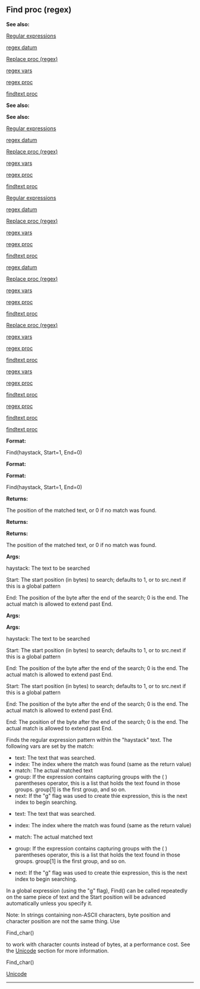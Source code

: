 

 Find proc (regex)
-------------------




**See also:** 


[Regular expressions](#/{notes}/regex) 

[regex datum](#/regex) 

[Replace proc (regex)](#/regex/proc/Replace) 

[regex vars](#/regex/var) 

[regex proc](#/proc/regex) 

[findtext proc](#/proc/findtext) 








**See also:** 

**See also:**

[Regular expressions](#/{notes}/regex) 

[regex datum](#/regex) 

[Replace proc (regex)](#/regex/proc/Replace) 

[regex vars](#/regex/var) 

[regex proc](#/proc/regex) 

[findtext proc](#/proc/findtext) 






[Regular expressions](#/{notes}/regex)

[regex datum](#/regex) 

[Replace proc (regex)](#/regex/proc/Replace) 

[regex vars](#/regex/var) 

[regex proc](#/proc/regex) 

[findtext proc](#/proc/findtext) 





[regex datum](#/regex)

[Replace proc (regex)](#/regex/proc/Replace) 

[regex vars](#/regex/var) 

[regex proc](#/proc/regex) 

[findtext proc](#/proc/findtext) 




[Replace proc (regex)](#/regex/proc/Replace)

[regex vars](#/regex/var) 

[regex proc](#/proc/regex) 

[findtext proc](#/proc/findtext) 



[regex vars](#/regex/var)

[regex proc](#/proc/regex) 

[findtext proc](#/proc/findtext) 


[regex proc](#/proc/regex)

[findtext proc](#/proc/findtext) 

[findtext proc](#/proc/findtext)


**Format:** 


 Find(haystack, Start=1, End=0)
 


**Format:** 

**Format:**

 Find(haystack, Start=1, End=0)



**Returns:** 


 The position of the matched text, or 0 if no match was found.
 


**Returns:** 

**Returns:**

 The position of the matched text, or 0 if no match was found.



**Args:** 


 haystack: The text to be searched
 
 Start: The start position (in bytes) to search; defaults to 1, or to src.next if this is a global pattern
 
 End: The position of the byte after the end of the search; 0 is the end. The actual match is allowed to extend past End.
 




**Args:** 

**Args:**

 haystack: The text to be searched
 
 Start: The start position (in bytes) to search; defaults to 1, or to src.next if this is a global pattern
 
 End: The position of the byte after the end of the search; 0 is the end. The actual match is allowed to extend past End.
 



 Start: The start position (in bytes) to search; defaults to 1, or to src.next if this is a global pattern
 
 End: The position of the byte after the end of the search; 0 is the end. The actual match is allowed to extend past End.
 


 End: The position of the byte after the end of the search; 0 is the end. The actual match is allowed to extend past End.


 Finds the regular expression pattern within the "haystack" text. The
following vars are set by the match:



* text: The text that was searched.
* index: The index where the match was found (same as the return value)
* match: The actual matched text
* group: If the expression contains capturing groups with the ( ) parentheses operator, this is a list that holds the text found in those groups. group[1] is the first group, and so on.
* next: If the "g" flag was used to create thie expression, this is the next index to begin searching.


- text: The text that was searched.

- index: The index where the match was found (same as the return value)

- match: The actual matched text

- group: If the expression contains capturing groups with the ( ) parentheses operator, this is a list that holds the text found in those groups. group[1] is the first group, and so on.

- next: If the "g" flag was used to create thie expression, this is the next index to begin searching.


 In a global expression (using the "g" flag), Find() can be called
repeatedly on the same piece of text and the Start position will be advanced
automatically unless you specify it.




 Note: In strings containing non-ASCII characters, byte position and
character position are not the same thing. Use
 
 Find\_char()
 
 to
work with character counts instead of bytes, at a performance cost. See the
 [Unicode](@/{notes}/Unicode) 
 section for more information.




 Find\_char()

[Unicode](@/{notes}/Unicode)


---


